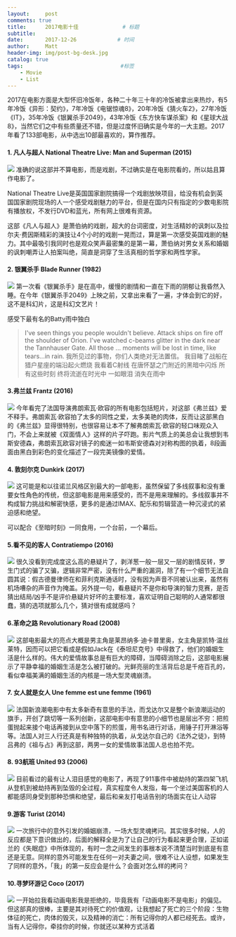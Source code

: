 ```yaml
---
layout:     post           
comments: true
title:      2017电影十佳              # 标题 
subtitle:   
date:       2017-12-26             # 时间
author:     Matt                   
header-img: img/post-bg-desk.jpg    
catalog: true                      
tags:                               #标签
    - Movie
    - List
---
```

2017在电影方面是大型怀旧冷饭年，各种二十年三十年的冷饭被拿出来热炒，有5年冷饭《异形：契约》，7年冷饭《电锯惊魂8》，20年冷饭《猜火车2》，27年冷饭《IT》，35年冷饭《银翼杀手2049》，43年冷饭《东方快车谋杀案》和《星球大战8》，当然它们之中有些质量还不错，但是过度怀旧确实是今年的一大主题。2017年看了133部电影，从中选出10部最喜欢的，算作推荐。

#### 1. 凡人与超人 National Theatre Live: Man and Superman (2015)
![](https://i.imgur.com/M4ythsI.jpg)
准确的说这部并不算电影，而是戏剧，不过确实是在电影院看的，所以姑且算作电影了。

National Theatre Live是英国国家剧院搞得一个戏剧放映项目，给没有机会到英国国家剧院现场的人一个感受戏剧魅力的平台，但是在国内只有指定的少数电影院有播放权，不发行DVD和蓝光，所有网上很难有资源。

这部《凡人与超人》是萧伯纳的戏剧，超大的台词密度，对生活精妙的讽刺以及拉尔夫·费因斯精彩的演技让4个小时的戏剧一晃而过，算是第一次感受英国戏剧的魅力。其中最吸引我同时也是观众笑声最密集的是第一幕，萧伯纳对男女关系和婚姻的讽刺嘲弄让人拍案叫绝，简直是洞穿了生活真相的哲学家和两性学家。

#### 2. 银翼杀手 Blade Runner (1982)
![](https://i.imgur.com/MQUYR0B.jpg)
第一次看《银翼杀手》是在高中，缓慢的剧情和一直在下雨的阴郁让我昏然入睡。在今年《银翼杀手2049》上映之前，又拿出来看了一遍，才体会到它的好，这不是科幻片，这是科幻文艺片！

感受下最有名的Batty雨中独白
> I've seen things you people wouldn't believe.
> Attack ships on fire off the shoulder of Orion.
> I've watched c-beams glitter in the dark near the Tannhauser Gate.
> All those ... moments will be lost in time, like tears...in rain.
> 我所见过的事物，你们人类绝对无法置信。
> 我目睹了战船在猎户星座的端沿起火燃烧 
> 我看着C射线 在唐怀瑟之门附近的黑暗中闪烁
> 所有这些时刻 终将流逝在时光中
> 一如眼泪 
> 消失在雨中

#### 3.弗兰兹 Frantz (2016)
![](https://i.imgur.com/322GUr0.jpg)
今年看完了法国导演弗朗索瓦·欧容的所有电影包括短片，对这部《弗兰兹》爱不释手。弗朗索瓦·欧容拍了太多的同性之爱，太多美艳的肉体，反而让这部黑白的《弗兰兹》显得很特别，也很容易让本不了解弗朗索瓦·欧容的轻口味观众入门，不会上来就被《双面情人》这样的片子吓跑。影片气质上的美总会让我想到韦斯安德森，弗朗索瓦欧容对镜子的痴迷一如韦斯安德森对对称构图的执着，8段画面由黑白到彩色的变化描述了一段完美镜像的爱情。

#### 4. 敦刻尔克 Dunkirk (2017)
![](https://i.imgur.com/vPnWABw.jpg)
这可能是和以往诺兰风格区别最大的一部电影，虽然保留了多线叙事和没有重要女性角色的传统，但这部电影是用来感受的，而不是用来理解的。多线叙事并不构成智力挑战和解密快感，更多的是通过IMAX、配乐和剪辑营造一种沉浸式的紧迫感和绝望。

可以配合《至暗时刻》一同食用，一个台前，一个幕后。

#### 5.看不见的客人 Contratiempo (2016)
![](https://i.imgur.com/yHQNsHr.jpg)
很久没看到完成度这么高的悬疑片了，剥洋葱一般一层又一层的剧情反转，罗生门式的骗了又骗，逻辑非常严密，没有什么严重的漏洞，除了有一个细节无法自圆其说：假古德曼律师在和菲利克斯通话时，没有因为声音不同被认出来，虽然有机场嘈杂的声音作为掩盖。另外提一句，看悬疑片不是你和导演的智力竞赛，是否猜出结局/凶手不是评价悬疑片好坏的主要标准，喜欢证明自己聪明的人通常都很蠢，猜的选项就那么几个，猜对很有成就感吗？

#### 6.革命之路 Revolutionary Road (2008)
![](https://i.imgur.com/he77rUN.jpg)
这部电影最大的亮点大概是男主角是莱昂纳多·迪卡普里奥，女主角是凯特·温丝莱特，因而可以把它看成是假如Jack在《泰坦尼克号》中得救了，他们的婚姻生活是什么样的。伟大的爱情故事总是有巨大的障碍，当障碍消除之后，这部电影展示了平静幸福的婚姻生活是怎么被打破的。光鲜亮丽的生活背后总是千疮百孔的，看似幸福美满的婚姻生活的内核是一场大型灵魂崩溃。

#### 7. 女人就是女人 Une femme est une femme (1961)
![](https://i.imgur.com/kVWtIFY.jpg)
法国新浪潮电影中有太多新奇有意思的手法，而戈达尔又是整个新浪潮运动的旗手，开创了跳切等一系列创新，这部电影中有意思的小细节也是层出不穷：把煎蛋抛起来接个电话再接到从空中落下的煎蛋，用书名进行对话，用锤子打开淋浴等等。法国人对三人行还真是有种独特的执着，从戈达尔自己的《法外之徒》，到特吕弗的《祖与占》再到这部，两男一女的爱情故事法国人总也拍不完。

#### 8. 93航班 United 93 (2006)
![](https://i.imgur.com/eIK6uyv.jpg)
目前看过的最有让人泪目感觉的电影了，再现了911事件中被劫持的第四架飞机从登机到被劫持再到坠毁的全过程，真实程度令人发指，每一个坐过美国客机的人都能感同身受到那种恐惧和绝望，最后和亲友打电话告别的场面实在让人动容

#### 9.游客 Turist (2014)
![](https://i.imgur.com/7xArcZ1.jpg)
一次旅行中的意外引发的婚姻崩溃，一场大型灵魂拷问。其实很多时候，人的反应都是下意识做出的，后面的解释全是为了让自己的行为看起来更合理，正如诺兰的《失眠症》中所体现的，有时一念之间发生的事根本说不清楚当时到底是有意还是无意。同样的意外可能发生在任何一对夫妻之间，很难不让人设想，如果发生了同样的意外，「我」的第一反应会是什么？会面对怎么样的拷问？

#### 10.寻梦环游记 Coco (2017)
![](https://i.imgur.com/pQm3uPv.jpg)
一开始拉我看动画电影我是拒绝的，毕竟我有「动画电影不是电影」的偏见。但这部真的很棒，主要是其对待死亡的价值观，让我想起了死亡的三个阶段：生物体征的死亡，肉体的毁灭，以及精神的消亡：所有记得你的人都已经死去。或许，当有人记得你，牵挂你的时候，你就还以某种方式活着 

